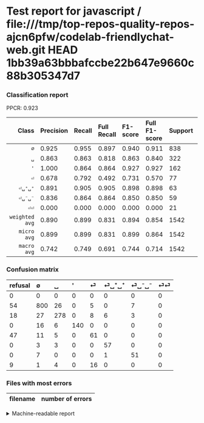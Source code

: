# Test report for javascript / file:///tmp/top-repos-quality-repos-ajcn6pfw/codelab-friendlychat-web.git HEAD 1bb39a63bbbafccbe22b647e9660c88b305347d7

### Classification report

PPCR: 0.923

| Class | Precision | Recall | Full Recall | F1-score | Full F1-score | Support | Full Support | PPCR |
|------:|:----------|:-------|:------------|:---------|:---------|:--------|:-------------|:-----|
| `∅` | 0.925| 0.955| 0.897| 0.940| 0.911| 838| 892| 0.939 |
| `␣` | 0.863| 0.863| 0.818| 0.863| 0.840| 322| 340| 0.947 |
| `'` | 1.000| 0.864| 0.864| 0.927| 0.927| 162| 162| 1.000 |
| `⏎` | 0.678| 0.792| 0.492| 0.731| 0.570| 77| 124| 0.621 |
| `⏎␣⁺␣⁺` | 0.891| 0.905| 0.905| 0.898| 0.898| 63| 63| 1.000 |
| `⏎␣⁻␣⁻` | 0.836| 0.864| 0.864| 0.850| 0.850| 59| 59| 1.000 |
| `⏎⏎` | 0.000| 0.000| 0.000| 0.000| 0.000| 21| 30| 0.700 |
| `weighted avg` | 0.890| 0.899| 0.831| 0.894| 0.854| 1542| 1670| 0.923 |
| `micro avg` | 0.899| 0.899| 0.831| 0.899| 0.864| 1542| 1670| 0.923 |
| `macro avg` | 0.742| 0.749| 0.691| 0.744| 0.714| 1542| 1670| 0.923 |

### Confusion matrix

|refusal|  ∅| ␣| '| ⏎| ⏎␣⁺␣⁺| ⏎␣⁻␣⁻| ⏎⏎| 
|:---|:---|:---|:---|:---|:---|:---|:---|
|0 |0 |0 |0 |0 |0 |0 |0 |
|54 |800 |26 |0 |5 |0 |7 |0 |
|18 |27 |278 |0 |8 |6 |3 |0 |
|0 |16 |6 |140 |0 |0 |0 |0 |
|47 |11 |5 |0 |61 |0 |0 |0 |
|0 |3 |3 |0 |0 |57 |0 |0 |
|0 |7 |0 |0 |0 |1 |51 |0 |
|9 |1 |4 |0 |16 |0 |0 |0 |

### Files with most errors

| filename | number of errors|
|:----:|:-----|

<details>
    <summary>Machine-readable report</summary>
```json
{
  "cl_report": {"\u0027": {"f1-score": 0.9271523178807948, "precision": 1.0, "recall": 0.8641975308641975, "support": 162}, "macro avg": {"f1-score": 0.7440287956213657, "precision": 0.7418111257349758, "recall": 0.7490831403870695, "support": 1542}, "micro avg": {"f1-score": 0.8994811932555123, "precision": 0.8994811932555123, "recall": 0.8994811932555123, "support": 1542}, "weighted avg": {"f1-score": 0.8939480245775868, "precision": 0.8901783621760389, "recall": 0.8994811932555123, "support": 1542}, "\u2205": {"f1-score": 0.9395184967704052, "precision": 0.9248554913294798, "recall": 0.954653937947494, "support": 838}, "\u23ce": {"f1-score": 0.7305389221556887, "precision": 0.6777777777777778, "recall": 0.7922077922077922, "support": 77}, "\u23ce\u23ce": {"f1-score": 0.0, "precision": 0.0, "recall": 0.0, "support": 21}, "\u23ce\u2423\u207a\u2423\u207a": {"f1-score": 0.8976377952755906, "precision": 0.890625, "recall": 0.9047619047619048, "support": 63}, "\u23ce\u2423\u207b\u2423\u207b": {"f1-score": 0.85, "precision": 0.8360655737704918, "recall": 0.864406779661017, "support": 59}, "\u2423": {"f1-score": 0.8633540372670807, "precision": 0.8633540372670807, "recall": 0.8633540372670807, "support": 322}},
  "cl_report_full": {"\u0027": {"f1-score": 0.9271523178807948, "precision": 1.0, "recall": 0.8641975308641975, "support": 162}, "macro avg": {"f1-score": 0.7136294095568142, "precision": 0.7418111257349758, "recall": 0.6914013920755288, "support": 1670}, "micro avg": {"f1-score": 0.8636363636363636, "precision": 0.8994811932555123, "recall": 0.8305389221556886, "support": 1670}, "weighted avg": {"f1-score": 0.8535593054994066, "precision": 0.8802354246907826, "recall": 0.8305389221556886, "support": 1670}, "\u2205": {"f1-score": 0.910643141718839, "precision": 0.9248554913294798, "recall": 0.8968609865470852, "support": 892}, "\u23ce": {"f1-score": 0.5700934579439253, "precision": 0.6777777777777778, "recall": 0.49193548387096775, "support": 124}, "\u23ce\u23ce": {"f1-score": 0.0, "precision": 0.0, "recall": 0.0, "support": 30}, "\u23ce\u2423\u207a\u2423\u207a": {"f1-score": 0.8976377952755906, "precision": 0.890625, "recall": 0.9047619047619048, "support": 63}, "\u23ce\u2423\u207b\u2423\u207b": {"f1-score": 0.85, "precision": 0.8360655737704918, "recall": 0.864406779661017, "support": 59}, "\u2423": {"f1-score": 0.8398791540785498, "precision": 0.8633540372670807, "recall": 0.8176470588235294, "support": 340}},
  "ppcr": 0.9233532934131736
}
```
</details>
